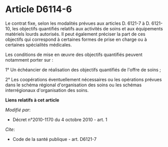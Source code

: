 # Article D6114-6

Le contrat fixe, selon les modalités prévues aux articles D. 6121-7 à D. 6121-10, les objectifs quantifiés relatifs aux
activités de soins et aux équipements matériels lourds autorisés. Il peut également préciser la part de ces objectifs qui
correspond à certaines formes de prise en charge ou à certaines spécialités médicales. 

Les conditions de mise en œuvre des objectifs quantifiés peuvent notamment porter sur : 

1° Un échéancier de réalisation des objectifs quantifiés de l'offre de soins ; 

2° Les coopérations éventuellement nécessaires ou les opérations prévues dans le schéma régional d'organisation des soins ou
les schémas interrégionaux d'organisation des soins.

**Liens relatifs à cet article**

_Modifié par_:

  - Décret n°2010-1170 du 4 octobre 2010 - art. 1

_Cite_:

  - Code de la santé publique - art. D6121-7
